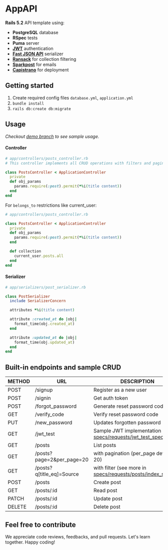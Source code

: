 # AppAPI

__Rails 5.2__ API template using:
- __PostgreSQL__ database
- __RSpec__ tests
- __Puma__ server
- __[JWT](https://github.com/jwt/ruby-jwt)__ authentication
- __[Fast JSON API](https://github.com/Netflix/fast_jsonapi)__ serializer
- __[Ransack](https://github.com/activerecord-hackery/ransack#search-matchers)__ for collection filtering
- __[Sparkpost](https://github.com/the-refinery/sparkpost_rails)__ for emails
- __[Capistrano](https://github.com/capistrano/rails)__ for deployment

## Getting started
1. Create required config files `database.yml`, `application.yml`
2. `bundle install`
3. `rails db:create db:migrate`

## Usage

_Checkout [demo branch](https://github.com/open-sourcepad/app-api/tree/demo) to see sample usage._

#### Controller
```ruby
# app/controllers/posts_controller.rb
# This controller implements all CRUD operations with filters and pagination

class PostsController < ApplicationController
  private
  def obj_params
    params.require(:post).permit(*%i(title content))
  end
end
```
For `belongs_to` restrictions like current_user:
```ruby
# app/controllers/posts_controller.rb

class PostsController < ApplicationController
  private
  def obj_params
    params.require(:post).permit(*%i(title content))
  end

  def collection
    current_user.posts.all
  end
end
```

#### Serializer
```ruby
# app/serializers/post_serializer.rb

class PostSerializer
  include SerializerConcern

  attributes *%i(title content)

  attribute :created_at do |obj|
    format_time(obj.created_at)
  end

  attribute :updated_at do |obj|
    format_time(obj.updated_at)
  end
end
```

## Built-in endpoints and sample CRUD
   METHOD  | URL    |    DESCRIPTION
---------- | ------------------------- | --------------
   POST    | /signup           | Register as a new user
   POST    | /signin           | Get auth token
   POST    | /forgot_password  | Generate reset password code
   GET     | /verify_code      | Verify reset password code
   PUT     | /new_password     | Updates forgotten password
   GET     | /jwt_test         | Sample JWT implementation (see [specs/requests/jwt_test_spec.rb](https://github.com/open-sourcepad/app-api/blob/demo/spec/requests/jwt_test_spec.rb))
   GET     | /posts            | List posts
   GET     | /posts?page=2&per_page=20 | with pagination (per_page default is 20)
   GET     | /posts?q[title_eq]=Source | with filter (see more in [specs/requests/posts/index_spec.rb](https://github.com/open-sourcepad/app-api/blob/demo/spec/requests/posts/index_spec.rb))
   POST    | /posts            | Create post
   GET     | /posts/:id        | Read post
   PATCH   | /posts/:id        | Update post
   DELETE  | /posts/:id        | Delete post

## Feel free to contribute
We appreciate code reviews, feedbacks, and pull requests. Let's learn together. Happy coding!
